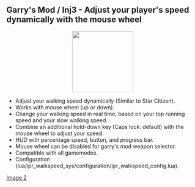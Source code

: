 Garry's Mod / Inj3 - Adjust your player's speed dynamically with the mouse wheel
-------
<p align="center">
   <img width="160" src="https://i.imgur.com/j0hO8rg.gif" alt="">
</p>

- Adjust your walking speed dynamically (Similar to Star Citizen).
- Works with mouse wheel (up or down).
- Change your walking speed in real time, based on your top running speed and your slow walking speed.
- Combine an additional hold-down key (Caps lock: default) with the mouse wheel to adjust your speed.
- HUD with percentage speed, button, and progress bar.
- Mouse wheel can be disabled for garry's mod weapon selector.
- Compatible with all gamemodes.
- Configuration (lua/ipr_walkspeed_sys/configuration/ipr_walkspeed_config.lua).

[Image 2](https://imgur.com/HFc93nB)
